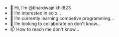 - 👋 Hi, I’m @bhardwajnikhil823
- 👀 I’m interested in solo...
- 🌱 I’m currently learning competive programming...
- 💞️ I’m looking to collaborate on don't know...
- 📫 How to reach me don't know...

<!---
bhardwajnikhil823/bhardwajnikhil823 is a ✨ special ✨ repository because its `README.md` (this file) appears on your GitHub profile.
You can click the Preview link to take a look at your changes.
--->
